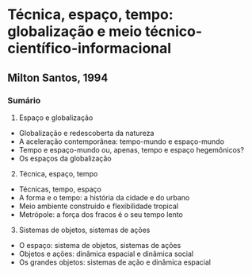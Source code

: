 # Técnica, espaço, tempo: globalização e meio técnico-científico-informacional
## Milton Santos, 1994
### Sumário
1. Espaço e globalização
* Globalização e redescoberta da natureza
* A aceleração contemporânea: tempo-mundo e espaço-mundo
* Tempo e espaço-mundo ou, apenas, tempo e espaço hegemônicos?
* Os espaços da globalização

2. Técnica, espaço, tempo
* Técnicas, tempo, espaço
* A forma e o tempo: a história da cidade e do urbano
* Meio ambiente construído e flexibilidade tropical
* Metrópole: a força dos fracos é o seu tempo lento

3. Sistemas de objetos, sistemas de ações
* O espaço: sistema de objetos, sistemas de ações
* Objetos e ações: dinâmica espacial e dinâmica social
* Os grandes objetos: sistemas de ação e dinâmica espacial


